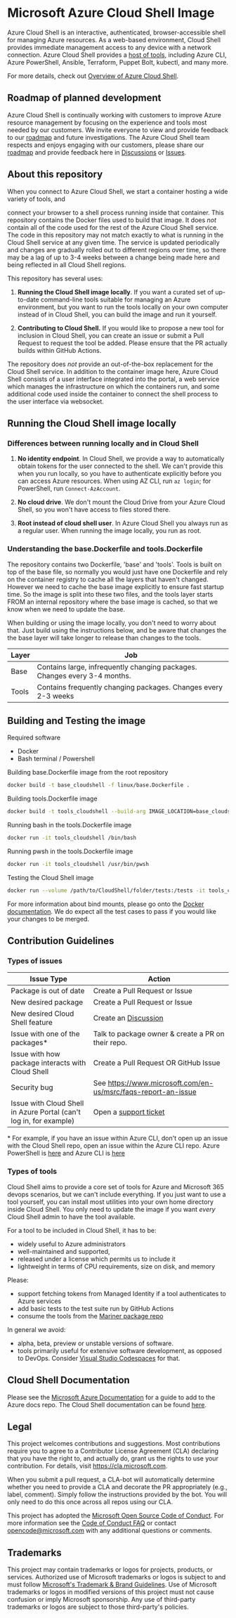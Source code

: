 
# Microsoft Azure Cloud Shell Image

Azure Cloud Shell is an interactive, authenticated, browser-accessible shell for managing Azure
resources. As a web-based environment, Cloud Shell provides immediate management access to any
device with a network connection. Azure Cloud Shell provides a
[host of tools](https://docs.microsoft.com/azure/cloud-shell/features), including Azure CLI, Azure
PowerShell, Ansible, Terraform, Puppet Bolt, kubectl, and many more.

For more details, check out
[Overview of Azure Cloud Shell](https://docs.microsoft.com/azure/cloud-shell/overview).

## Roadmap of planned development

Azure Cloud Shell is continually working with customers to improve Azure resource management by
focusing on the experience and tools most needed by our customers. We invite everyone to view and
provide feedback to our [roadmap](./roadmap/cs-roadmap-2023.md) and future investigations. The Azure
Cloud Shell team respects and enjoys engaging with our customers, please share our
[roadmap](./roadmap/cs-roadmap-2023.md) and provide feedback here in
[Discussions](https://github.com/Azure/CloudShell/discussions) or
[Issues](https://github.com/Azure/CloudShell/issues).

## About this repository

When you connect to Azure Cloud Shell, we start a container hosting a wide variety of tools, and

connect your browser to a shell process running inside that container. This repository contains the
Docker files used to build that image. It does _not_ contain all of the code used for the rest of
the Azure Cloud Shell service. The code in this repository may not match exactly to what is running
in the Cloud Shell service at any given time. The service is updated periodically and changes are
gradually rolled out to different regions over time, so there may be a lag of up to 3-4 weeks
between a change being made here and being reflected in all Cloud Shell regions.

This repository has several uses:

1. **Running the Cloud Shell image locally**. If you want a curated set of up-to-date command-line
   tools suitable for managing an Azure environment, but you want to run the tools locally on your
   own computer instead of in Cloud Shell, you can build the image and run it yourself.

1. **Contributing to Cloud Shell.** If you would like to propose a new tool for inclusion in Cloud
   Shell, you can create an issue or submit a Pull Request to request the tool be added. Please
   ensure that the PR actually builds within GitHub Actions.

The repository does *not* provide an out-of-the-box replacement for the Cloud Shell service. In
addition to the container image here, Azure Cloud Shell consists of a user interface integrated into
the portal, a web service which manages the infrastructure on which the containers run, and some
additional code used inside the container to connect the shell process to the user interface via
websocket.

## Running the Cloud Shell image locally

### Differences between running locally and in Cloud Shell

1. **No identity endpoint**. In Cloud Shell, we provide a way to automatically obtain tokens for the
   user connected to the shell. We can't provide this when you run locally, so you have to
   authenticate explicitly before you can access Azure resources. When using AZ CLI, run `az login`;
   for PowerShell, run `Connect-AzAccount`.

1. **No cloud drive**. We don't mount the Cloud Drive from your Azure Cloud Shell, so you won't have
   access to files stored there.

1. **Root instead of cloud shell user**. In Azure Cloud Shell you always run as a regular user. When
   running the image locally, you run as root.

### Understanding the base.Dockerfile and tools.Dockerfile

The repository contains two Dockerfile, 'base' and 'tools'. Tools is built on top of the base file,
so normally you would just have one Dockerfile and rely on the container registry to cache all the
layers that haven't changed. However we need to cache the base image explicitly to ensure fast
startup time. So the image is split into these two files, and the tools layer starts FROM an
internal repository where the base image is cached, so that we know when we need to update the base.

When building or using the image locally, you don't need to worry about that. Just build using the
instructions below, and be aware that changes the the base layer will take longer to release than
changes to the tools.

| Layer        | Job           |
| ---|---|
| Base      | Contains large, infrequently changing packages. Changes every 3-4 months. |
| Tools      | Contains frequently changing packages. Changes every 2-3 weeks |

## Building and Testing the image

Required software

- Docker
- Bash terminal / Powershell

Building base.Dockerfile image from the root repository

```bash
docker build -t base_cloudshell -f linux/base.Dockerfile .
```

Building tools.Dockerfile image

```bash
docker build -t tools_cloudshell --build-arg IMAGE_LOCATION=base_cloudshell -f linux/tools.Dockerfile . 
```

Running bash in the tools.Dockerfile image

```bash
docker run -it tools_cloudshell /bin/bash
```

Running pwsh in the tools.Dockerfile image

```bash
docker run -it tools_cloudshell /usr/bin/pwsh
```

Testing the Cloud Shell image

```bash
docker run --volume /path/to/CloudShell/folder/tests:/tests -it tools_cloudshell /tests/test.sh
```

For more information about bind mounts, please go onto the
[Docker documentation](https://docs.docker.com/storage/bind-mounts/). We do expect all the test
cases to pass if you would like your changes to be merged.

## Contribution Guidelines

### Types of issues

| Issue Type        | Action           |
| ---|---|
| Package is out of date      | Create a Pull Request or Issue |
| New desired package     | Create a Pull Request or Issue |
| New desired Cloud Shell feature | Create an [Discussion](https://github.com/Azure/CloudShell/discussions) |
| Issue with one of the packages*     | Talk to package owner & create a PR on their repo.  |
| Issue with how package interacts with Cloud Shell     | Create a Pull Request OR GitHub Issue |
| Security bug | See https://www.microsoft.com/en-us/msrc/faqs-report-an-issue |
| Issue with Cloud Shell in Azure Portal (can't log in, for example) | Open a [support ticket](https://docs.microsoft.com/azure/active-directory/fundamentals/active-directory-troubleshooting-support-howto#:~:text=How%20to%20open%20a%20support%20ticket%20for%20Azure,Troubleshooting%20%2B%20Support%20and%20select%20New%20support%20request.) |

\* For example, if you have an issue within Azure CLI, don't open up an issue with the Cloud Shell
repo, open an issue within the Azure CLI repo. Azure PowerShell is
[here](https://github.com/Azure/azure-powershell/issues) and Azure CLI is
[here](https://github.com/Azure/azure-cli/issues)

### Types of tools

Cloud Shell aims to provide a core set of tools for Azure and Microsoft 365 devops scenarios, but we
can't include everything. If you just want to use a tool yourself, you can install most utilities
into your own home directory inside Cloud Shell. You only need to update the image if you want
_every_ Cloud Shell admin to have the tool available.

For a tool to be included in Cloud Shell, it has to be:

- widely useful to Azure administrators
- well-maintained and supported,  
- released under a license which permits us to include it
- lightweight in terms of CPU requirements, size on disk, and memory

Please:

- support fetching tokens from Managed Identity if a tool authenticates to Azure services
- add basic tests to the test suite run by GitHub Actions
- consume the tools from the [Mariner package repo](https://packages.microsoft.com/cbl-mariner/2.0/)

In general we avoid:

- alpha, beta, preview or unstable versions of software.
- tools primarily useful for extensive software development, as opposed to DevOps. Consider
  [Visual Studio Codespaces](https://visualstudio.microsoft.com/services/visual-studio-codespaces/)
  for that.

## Cloud Shell Documentation

Please see the [Microsoft Azure Documentation](https://github.com/MicrosoftDocs/azure-docs) for a
guide to add to the Azure docs repo. The Cloud Shell documentation can be found
[here](https://github.com/MicrosoftDocs/azure-docs/tree/master/articles/cloud-shell).

## Legal

This project welcomes contributions and suggestions. Most contributions require you to agree to a
Contributor License Agreement (CLA) declaring that you have the right to, and actually do, grant us
the rights to use your contribution. For details, visit https://cla.microsoft.com.

When you submit a pull request, a CLA-bot will automatically determine whether you need to provide
a CLA and decorate the PR appropriately (e.g., label, comment). Simply follow the instructions
provided by the bot. You will only need to do this once across all repos using our CLA.

This project has adopted the
[Microsoft Open Source Code of Conduct](https://opensource.microsoft.com/codeofconduct/). For more
information see the [Code of Conduct FAQ](https://opensource.microsoft.com/codeofconduct/faq/) or
contact [opencode@microsoft.com](mailto:opencode@microsoft.com) with any additional questions or
comments.

## Trademarks

This project may contain trademarks or logos for projects, products, or services. Authorized use of
Microsoft trademarks or logos is subject to and must follow
[Microsoft's Trademark & Brand Guidelines](https://www.microsoft.com/en-us/legal/intellectualproperty/trademarks/usage/general).
Use of Microsoft trademarks or logos in modified versions of this project must not cause confusion
or imply Microsoft sponsorship. Any use of third-party trademarks or logos are subject to those
third-party's policies.
